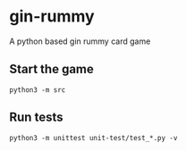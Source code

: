 # gin-rummy
A python based gin rummy card game

## Start the game

`python3 -m src`

## Run tests

`python3 -m unittest unit-test/test_*.py -v`
